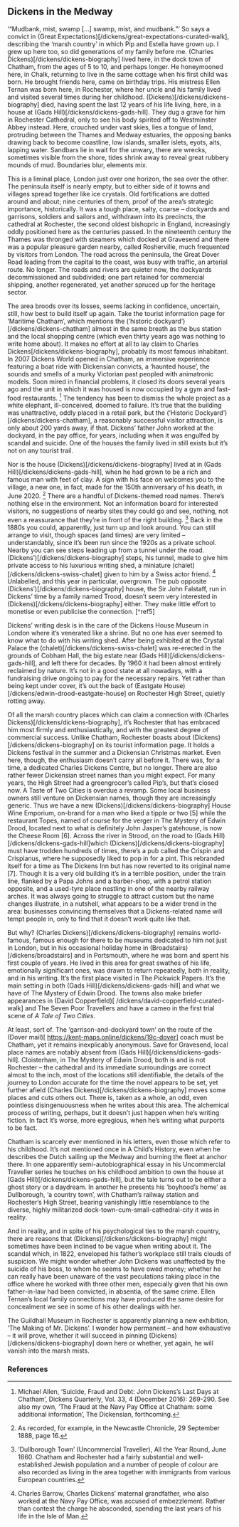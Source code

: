 <param ve-config title="Dickens in the Medway" author="Helena Kelly" layout="vtl" banner="URL here">
<param ve-map center="Q797782" zoom="6">
<param ve-entity eid="Q2635720">
<param ve-entity eid="Q1808441">
<param ve-entity eid="Q5068781">
<param-ve entitiy eid="Q507517">
<param-ve entitiy eid="Q1223395">

## Dickens in the Medway

‘“Mudbank, mist, swamp […] swamp, mist, and mudbank.”’  So says a convict in (Great Expectations)[/dickens/great-expectations-curated-walk], describing the ‘marsh country’ in which Pip and Estella have grown up. I grew up here too, so did generations of my family before me. (Charles Dickens)[/dickens/dickens-biography]  lived here, in the dock town of Chatham, from the ages of 5 to 10, and perhaps longer. He honeymooned here, in Chalk, returning to live in the same cottage when his first child was born. He brought friends here, came on birthday trips. His mistress Ellen Ternan was born here, in Rochester, where her uncle and his family lived and visited several times during her childhood. (Dickens)[/dickens/dickens-biography]  died, having spent the last 12 years of his life living, here, in a house at (Gads Hill)[/dickens/dickens-gads-hill]. They dug a grave for him in Rochester Cathedral, only to see his body spirited off to Westminster Abbey instead. Here, crouched under vast skies, lies a tongue of land, protruding between the Thames and Medway estuaries, the opposing banks drawing back to become coastline, low islands, smaller islets, eyots, aits, lapping water. Sandbars lie in wait for the unwary, there are wrecks, sometimes visible from the shore, tides shrink away to reveal great rubbery mounds of mud. Boundaries blur, elements mix. 
<param ve-map>

This is a liminal place, London just over one horizon, the sea over the other. The peninsula itself is nearly empty, but to either side of it towns and villages spread together like ice crystals. Old fortifications are dotted around and about; nine centuries of them, proof of the area’s strategic importance, historically. It was a tough place, salty, coarse – dockyards and garrisons, soldiers and sailors and, withdrawn into its precincts, the cathedral at Rochester, the second oldest bishopric in England, increasingly oddly positioned here as the centuries passed. In the nineteenth century the Thames was thronged with steamers which docked at Gravesend and there was a popular pleasure garden nearby, called Rosherville, much frequented by visitors from London. The road across the peninsula, the Great Dover Road leading from the capital to the coast, was busy with traffic, an arterial route. No longer. The roads and rivers are quieter now, the dockyards decommissioned and subdivided; one part retained for commercial shipping, another regenerated, yet another spruced up for the heritage sector. 
<param ve-map>

The area broods over its losses, seems lacking in confidence, uncertain, still, how best to build itself up again. Take the tourist information page for ‘Maritime Chatham’, which mentions the (‘historic dockyard’)[/dickens/dickens-chatham] almost in the same breath as the bus station and the local shopping centre (which even thirty years ago was nothing to write home about). It makes no effort at all to lay claim to Charles Dickens[/dickens/dickens-biography], probably its most famous inhabitant. In 2007 Dickens World opened in Chatham, an immersive experience featuring a boat ride with Dickensian convicts, a ‘haunted house’, the sounds and smells of a murky Victorian past peopled with animatronic models. Soon mired in financial problems, it closed its doors several years ago and the unit in which it was housed is now occupied by a gym and fast-food restaurants. [^ref1] The tendency has been to dismiss the whole project as a white elephant, ill-conceived, doomed to failure. It’s true that the building was unattractive, oddly placed in a retail park, but the (‘Historic Dockyard’)[/dickens/dickens-chatham], a reasonably successful visitor attraction, is only about 200 yards away, if that. Dickens’ father John worked at the dockyard, in the pay office, for years, including when it was engulfed by scandal and suicide.  One of the houses the family lived in still exists but it’s not on any tourist trail.
<param ve-map>

Nor is the house (Dickens)[/dickens/dickens-biography]  lived at in (Gads Hill)[/dickens/dickens-gads-hill], when he had grown to be a rich and famous man with feet of clay. A sign with his face on welcomes you to the village, a new one, in fact, made for the 150th anniversary of his death, in June 2020. [^ref2] There are a handful of Dickens-themed road names. There’s nothing else in the environment. Not an information board for interested visitors, no suggestions of nearby sites they could go and see, nothing, not even a reassurance that they’re in front of the right building. [^ref3] Back in the 1880s you could, apparently, just turn up and look around.  You can still arrange to visit, though spaces (and times) are very limited – understandably, since it’s been run since the 1920s as a private school. Nearby you can see steps leading up from a tunnel under the road. (Dickens’)[/dickens/dickens-biography]  steps, his tunnel, made to give him private access to his luxurious writing shed, a miniature (chalet)[/dickens/dickens-swiss-chalet] given to him by a Swiss actor friend. [^ref4] Unlabelled, and this year in particular, overgrown. The pub opposite (Dickens’)[/dickens/dickens-biography]  house, the Sir John Falstaff, run in Dickens’ time by a family named Trood, doesn’t seem very interested in (Dickens)[/dickens/dickens-biography]  either. They make little effort to monetise or even publicise the connection. [^ref5]
<param ve-map>

Dickens’ writing desk is in the care of the Dickens House Museum in London where it’s venerated like a shrine. But no one has ever seemed to know what to do with his writing shed. After being exhibited at the Crystal Palace the (chalet)[/dickens/dickens-swiss-chalet]  was re-erected in the grounds of Cobham Hall, the big estate near (Gads Hill)[/dickens/dickens-gads-hill], and left there for decades. By 1960 it had been almost entirely reclaimed by nature. It’s not in a good state at all nowadays, with a fundraising drive ongoing to pay for the necessary repairs. Yet rather than being kept under cover, it’s out the back of (Eastgate House)[/dickens/edwin-drood-eastgate-house] on Rochester High Street, quietly rotting away.

Of all the marsh country places which can claim a connection with (Charles Dickens)[/dickens/dickens-biography], it’s Rochester that has embraced him most firmly and enthusiastically, and with the greatest degree of commercial success. Unlike Chatham, Rochester boasts about (Dickens)[/dickens/dickens-biography]  on its tourist information page. It holds a Dickens festival in the summer and a Dickensian Christmas market. Even here, though, the enthusiasm doesn’t carry all before it. There was, for a time, a dedicated Charles Dickens Centre, but no longer. There are also rather fewer Dickensian street names than you might expect. For many years, the High Street had a greengrocer’s called Pip’s, but that’s closed now. A Taste of Two Cities is overdue a revamp. Some local business owners still venture on Dickensian names, though they are increasingly generic. Thus we have a new (Dickens)[/dickens/dickens-biography] House Wine Emporium, on-brand for a man who liked a tipple or two [5] while the restaurant Topes, named of course for the verger in The Mystery of Edwin Drood, located next to what is definitely John Jasper’s gatehouse, is now the Cheese Room [6]. 
Across the river in Strood, on the road to (Gads Hill)[/dickens/dickens-gads-hill]which (Dickens)[/dickens/dickens-biography]  must have trodden hundreds of times, there’s a pub called the Crispin and Crispianus, where he supposedly liked to pop in for a pint. This rebranded itself for a time as The Dickens Inn but has now reverted to its original name [7]. Though it is a very old building it’s in a terrible position, under the train line, flanked by a Papa Johns and a barber-shop, with a petrol station opposite, and a used-tyre place nestling in one of the nearby railway arches. It was always going to struggle to attract custom but the name changes illustrate, in a nutshell, what appears to be a wider trend in the area: businesses convincing themselves that a Dickens-related name will tempt people in, only to find that it doesn’t work quite like that. 
<param ve-map>

But why? (Charles Dickens)[/dickens/dickens-biography] remains world-famous, famous enough for there to be museums dedicated to him not just in London, but in his occasional holiday home in (Broadstairs)[/dickens/broadstairs] and in Portsmouth, where he was born and spent his first couple of years. He lived in this area for great swathes of his life, emotionally significant ones, was drawn to return repeatedly, both in reality, and in his writing. It’s the first place visited in The Pickwick Papers. It’s the main setting in both (Gads Hill)[/dickens/dickens-gads-hill] and what we have of The Mystery of Edwin Drood.  The towns also make briefer appearances in (David Copperfield)[ /dickens/david-copperfield-curated-walk] and The Seven Poor Travellers and have a cameo in the first trial scene of _A Tale of Two Cities_.
<param ve-map>

At least, sort of. The ‘garrison-and-dockyard town’ on the route of the (Dover mail)[ https://kent-maps.online/dickens/19c-dover] coach must be Chatham, yet it remains inexplicably anonymous. Save for Gravesend, local place names are notably absent from (Gads Hill)[/dickens/dickens-gads-hill]. Cloisterham, in The Mystery of Edwin Drood, both is and is not Rochester – the cathedral and its immediate surroundings are correct almost to the inch, most of the locations still identifiable, the details of the journey to London accurate for the time the novel appears to be set, yet further afield (Charles Dickens)[/dickens/dickens-biography]  moves some places and cuts others out. There is, taken as a whole, an odd, even pointless disingenuousness when he writes about this area. The alchemical process of writing, perhaps, but it doesn’t just happen when he’s writing fiction. In fact it’s worse, more egregious, when he’s writing what purports to be fact.
<param ve-map>

Chatham is scarcely ever mentioned in his letters, even those which refer to his childhood. It’s not mentioned once in A Child’s History, even when he describes the Dutch sailing up the Medway and burning the fleet at anchor there. In one apparently semi-autobiographical essay in his Uncommercial Traveller series he touches on his childhood ambition to own the house at (Gads Hill)[/dickens/dickens-gads-hill], but the tale turns out to be either a ghost story or a daydream. In another he presents his ‘boyhood’s home’ as Dullborough, ‘a country town’, with Chatham’s railway station and Rochester’s High Street, bearing vanishingly little resemblance to the diverse, highly militarized dock-town-cum-small-cathedral-city it was in reality.
<param ve-map>

And in reality, and in spite of his psychological ties to the marsh country, there are reasons that (Dickens)[/dickens/dickens-biography] might sometimes have been inclined to be vague when writing about it. The scandal which, in 1822, enveloped his father’s workplace still trails clouds of suspicion. We might wonder whether John Dickens was unaffected by the suicide of his boss, to whom he seems to have owed money; whether he can really have been unaware of the vast peculations taking place in the office where he worked with three other men, especially given that his own father-in-law had been convicted, in absentia, of the same crime.  Ellen Ternan’s local family connections may have produced the same desire for concealment we see in some of his other dealings with her.
<param ve-map>

The Guildhall Museum in Rochester is apparently planning a new exhibition, ‘The Making of Mr. Dickens’.  I wonder how permanent – and how exhaustive – it will prove, whether it will succeed in pinning (Dickens)[/dickens/dickens-biography]  down here or whether, yet again, he will vanish into the marsh mists. 

### References

[^ref1]: Michael Allen, ‘Suicide, Fraud and Debt: John Dickens’s Last Days at Chatham’, Dickens Quarterly, Vol. 33, 4 (December 2016): 269-290. See also my own, ‘The Fraud at the Navy Pay Office at Chatham: some additional information’, The Dickensian, forthcoming.
[^ref2]: As recorded, for example, in the Newcastle Chronicle, 29 September 1888, page 16.
[^ref3]:‘Dullborough Town’ (Uncommercial Traveller), All the Year Round, June 1860. Chatham and Rochester had a fairly substantial and well-established Jewish population and a number of people of colour are also recorded as living in the area together with immigrants from various European countries.
[^ref4]:Charles Barrow, Charles Dickens’ maternal grandfather, who also worked at the Navy Pay Office, was accused of embezzlement. Rather than contest the charge he absconded, spending the last years of his life in the Isle of Man. 
